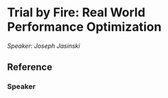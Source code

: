 # Trial by Fire: Real World Performance Optimization

_Speaker: Joseph Jasinski_


## Reference

### Speaker
